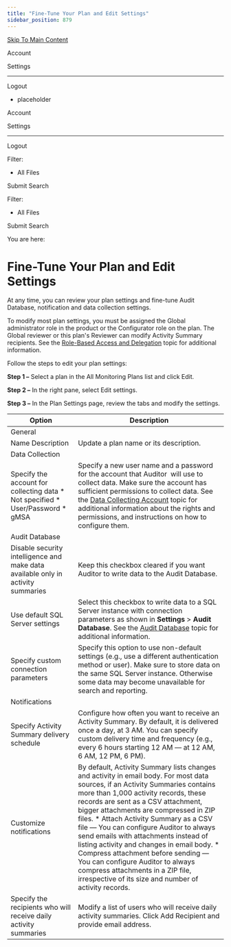 ```yaml
---
title: "Fine-Tune Your Plan and Edit Settings"
sidebar_position: 879
---
```


[Skip To Main Content](#)

Account

Settings

---

Logout

* placeholder

Account

Settings

---

Logout

Filter: 

* All Files

Submit Search

Filter: 

* All Files

Submit Search

You are here:

# Fine-Tune Your Plan and Edit Settings

At any time, you can review your plan settings and fine-tune Audit Database, notification and data collection settings.

To modify most plan settings, you must be assigned the Global administrator role in the product or the Configurator role on the plan. The Global reviewer or this plan's Reviewer can modify Activity Summary recipients. See the [Role-Based Access and Delegation](Delegation.htm "Role-Based Access and Delegation") topic for additional information.

Follow the steps to edit your plan settings:

**Step 1 –** Select a plan in the All Monitoring Plans list and click Edit.

**Step 2 –** In the right pane, select Edit settings.

**Step 3 –** In the Plan Settings page, review the tabs and modify the settings.

| Option | Description |
| --- | --- |
| General | |
| Name  Description | Update a plan name or its description. |
| Data Collection | |
| Specify the account for collecting data   * Not specified * User/Password * gMSA | Specify a new user name and a password for the account that Auditor  will use to collect data.  Make sure the account has sufficient permissions to collect data. See the [Data Collecting Account](DataAccounts.htm "Data Collecting Account") topic for additional information about the rights and permissions, and instructions on how to configure them. |
| Audit Database | |
| Disable security intelligence and make data available only in activity summaries | Keep this checkbox cleared if you want Auditor to write data to the Audit Database. |
| Use default SQL Server settings | Select this checkbox to write data to a SQL Server instance with connection parameters as shown in **Settings** \> **Audit Database**. See the [Audit Database](../Settings/AuditDatabase.htm "Audit Database") topic for additional information. |
| Specify custom connection parameters | Specify this option to use non-default settings (e.g., use a different authentication method or user).  Make sure to store data on the same SQL Server instance. Otherwise some data may become unavailable for search and reporting. |
| Notifications | |
| Specify Activity Summary delivery schedule | Configure how often you want to receive an Activity Summary. By default, it is delivered once a day, at 3 AM. You can specify custom delivery time and frequency (e.g., every 6 hours starting 12 AM — at 12 AM, 6 AM, 12 PM, 6 PM). |
| Customize notifications | By default, Activity Summary lists changes and activity in email body. For most data sources, if an Activity Summaries contains more than 1,000 activity records, these records are sent as a CSV attachment, bigger attachments are compressed in ZIP files.   * Attach Activity Summary as a CSV file — You can configure Auditor to always send emails with attachments instead of listing activity and changes in email body. * Compress attachment before sending — You can configure Auditor to always compress attachments in a ZIP file, irrespective of its size and number of activity records. |
| Specify the recipients who will receive daily activity summaries | Modify a list of users who will receive daily activity summaries. Click Add Recipient and provide email address. |